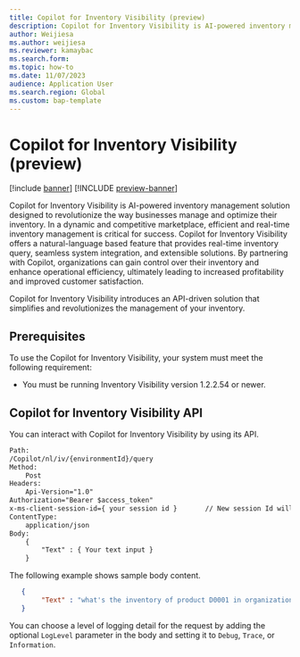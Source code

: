 ```yaml
---
title: Copilot for Inventory Visibility (preview)
description: Copilot for Inventory Visibility is AI-powered inventory management solution that provides real-time inventory query, seamless system integration, and extensible solutions
author: Weijiesa
ms.author: weijiesa
ms.reviewer: kamaybac
ms.search.form:
ms.topic: how-to
ms.date: 11/07/2023
audience: Application User
ms.search.region: Global
ms.custom: bap-template
---
```



# Copilot for Inventory Visibility (preview)

[!include [banner](../includes/banner.md)]
[!INCLUDE [preview-banner](../includes/preview-banner.md)]

<!-- KFM: Preview until further notice -->

Copilot for Inventory Visibility is AI-powered inventory management solution designed to revolutionize the way businesses manage and optimize their inventory. In a dynamic and competitive marketplace, efficient and real-time inventory management is critical for success. Copilot for Inventory Visibility offers a natural-language based feature that provides real-time inventory query, seamless system integration, and extensible solutions. By partnering with Copilot, organizations can gain control over their inventory and enhance operational efficiency, ultimately leading to increased profitability and improved customer satisfaction.

Copilot for Inventory Visibility introduces an API-driven solution that simplifies and revolutionizes the management of your inventory.

## Prerequisites

To use the Copilot for Inventory Visibility, your system must meet the following requirement:

- You must be running Inventory Visibility version 1.2.2.54 or newer.

## Copilot for Inventory Visibility API

You can interact with Copilot for Inventory Visibility by using its API.

```txt
Path:
/Copilot/nl/iv/{environmentId}/query
Method:
    Post
Headers:
    Api-Version="1.0"
Authorization="Bearer $access_token"
x-ms-client-session-id={ your session id }       // New session Id will clear chat history. 
ContentType:
    application/json
Body:
    {
        "Text" : { Your text input }
    }
```

The following example shows sample body content.

```json
   {
        "Text" : "what's the inventory of product D0001 in organization usmf, site 1, location 11"
   }
```

You can choose a level of logging detail for the request by adding the optional `LogLevel` parameter in the body and setting it to `Debug`, `Trace`, or `Information`.
